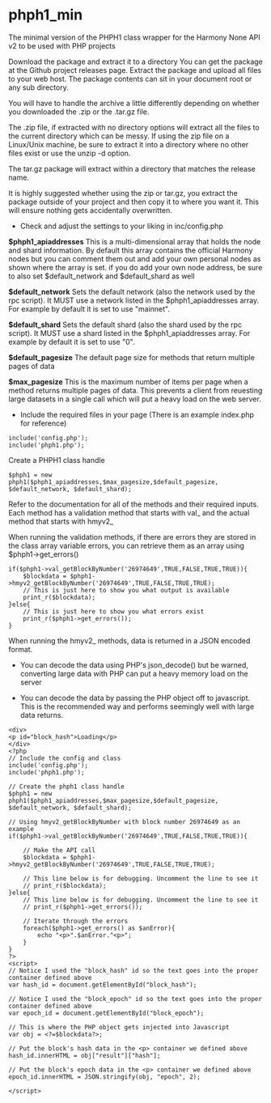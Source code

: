 # phph1_min
The minimal version of the PHPH1 class wrapper for the Harmony None API v2 to be used with PHP projects

Download the package and extract it to a directory
You can get the package at the Github project releases page.
Extract the package and upload all files to your web host. The package contents can sit in your document root or any sub directory.

You will have to handle the archive a little differently depending on whether you downloaded the .zip or the .tar.gz file.

The .zip file, if extracted with no directory options will extract all the files to the current directory which can be messy. If using the zip file on a Linux/Unix machine, be sure to extract it into a directory where no other files exist or use the unzip -d option.

The tar.gz package will extract within a directory that matches the release name.

It is highly suggested whether using the zip or tar.gz, you extract the package outside of your project and then copy it to where you want it. This will ensure nothing gets accidentally overwritten.

- Check and adjust the settings to your liking in inc/config.php

**$phph1_apiaddresses**
This is a multi-dimensional array that holds the node and shard information. By default this array contains the official Harmony nodes but you can comment them out and add your own personal nodes as shown where the array is set. if you do add your own node address, be sure to also set $default_network and $default_shard as well

**$default_network**
Sets the default network (also the network used by the rpc script). It MUST use a network listed in the $phph1_apiaddresses array. For example by default it is set to use "mainnet".

**$default_shard**
Sets the default shard (also the shard used by the rpc script). It MUST use a shard listed in the $phph1_apiaddresses array. For example by default it is set to use "0".

**$default_pagesize**
The default page size for methods that return multiple pages of data

**$max_pagesize**
This is the maximum number of items per page when a method returns multiple pages of data. This prevents a client from reuesting large datasets in a single call which will put a heavy load on the web server.

- Include the required files in your page (There is an example index.php for reference)
```
include('config.php');
include('phph1.php');
```
Create a PHPH1 class handle
```
$phph1 = new phph1($phph1_apiaddresses,$max_pagesize,$default_pagesize, $default_network, $default_shard);
```

Refer to the documentation for all of the methods and their required inputs.
Each method has a validation method that starts with val_ and the actual method that starts with hmyv2_

When running the validation methods, if there are errors they are stored in the class array variable errors, you can retrieve them as an array using $phph1->get_errors()

```
if($phph1->val_getBlockByNumber('26974649',TRUE,FALSE,TRUE,TRUE)){
	$blockdata = $phph1->hmyv2_getBlockByNumber('26974649',TRUE,FALSE,TRUE,TRUE);
	// This is just here to show you what output is available
	print_r($blockdata);
}else{
	// This is just here to show you what errors exist
	print_r($phph1->get_errors());
}
```

When running the hmyv2_ methods, data is returned in a JSON encoded format.

- You can decode the data using PHP's json_decode() but be warned, converting large data with PHP can put a heavy memory load on the server

- You can decode the data by passing the PHP object off to javascript. This is the recommended way and performs seemingly well with large data returns.

```
<div>
<p id="block_hash">Loading</p>
</div>
<?php
// Include the config and class
include('config.php');
include('phph1.php');

// Create the phph1 class handle
$phph1 = new phph1($phph1_apiaddresses,$max_pagesize,$default_pagesize, $default_network, $default_shard);

// Using hmyv2_getBlockByNumber with block number 26974649 as an example
if($phph1->val_getBlockByNumber('26974649',TRUE,FALSE,TRUE,TRUE)){
	
	// Make the API call
	$blockdata = $phph1->hmyv2_getBlockByNumber('26974649',TRUE,FALSE,TRUE,TRUE);
	
	// This line below is for debugging. Uncomment the line to see it
	// print_r($blockdata);
}else{
	// This line below is for debugging. Uncomment the line to see it
	// print_r($phph1->get_errors());
	
	// Iterate through the errors
	foreach($phph1->get_errors() as $anError){
		echo "<p>".$anError."<p>";
	}
}
?>
<script>
// Notice I used the "block_hash" id so the text goes into the proper container defined above
var hash_id = document.getElementById("block_hash");

// Notice I used the "block_epoch" id so the text goes into the proper container defined above
var epoch_id = document.getElementById("block_epoch");

// This is where the PHP object gets injected into Javascript
var obj = <?=$blockdata?>;

// Put the block's hash data in the <p> container we defined above
hash_id.innerHTML = obj["result"]["hash"];

// Put the block's epoch data in the <p> container we defined above
epoch_id.innerHTML = JSON.stringify(obj, "epoch", 2);

</script>
```

